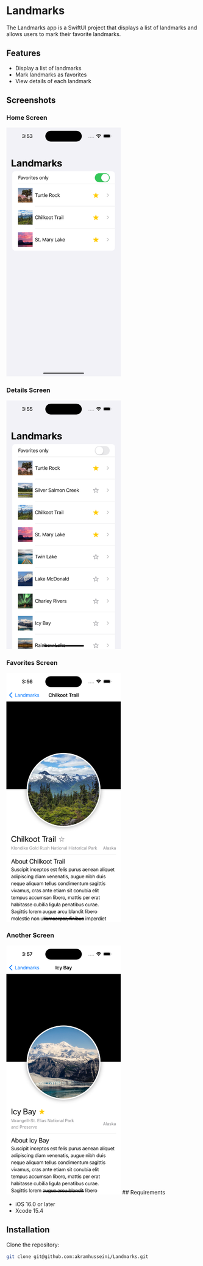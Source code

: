 # Landmarks

The Landmarks app is a SwiftUI project that displays a list of landmarks and allows users to mark their favorite landmarks.

## Features

- Display a list of landmarks
- Mark landmarks as favorites
- View details of each landmark

## Screenshots

### Home Screen
<img src="Screenshots/home_screen.png" width="300">

### Details Screen
<img src="Screenshots/details_screen.png" width="300">

### Favorites Screen
<img src="Screenshots/favorites_screen.png" width="300">

### Another Screen
<img src="Screenshots/another_screen.png" width="300">
## Requirements

- iOS 16.0 or later
- Xcode 15.4

## Installation

Clone the repository:

```bash
git clone git@github.com:akramhusseini/Landmarks.git
